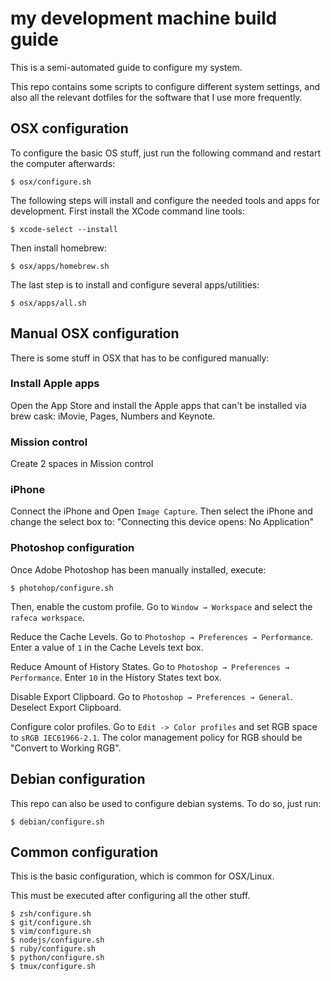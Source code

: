 # my development machine build guide

This is a semi-automated guide to configure my system.

This repo contains some scripts to configure different system settings, and also
all the relevant dotfiles for the software that I use more frequently.

## OSX configuration

To configure the basic OS stuff, just run the following command and restart
the computer afterwards:

    $ osx/configure.sh

The following steps will install and configure the needed tools and apps for
development. First install the XCode command line tools:

    $ xcode-select --install

Then install homebrew:

    $ osx/apps/homebrew.sh

The last step is to install and configure several apps/utilities:

    $ osx/apps/all.sh

## Manual OSX configuration

There is some stuff in OSX that has to be configured manually:

### Install Apple apps

Open the App Store and install the Apple apps that can't be installed via
brew cask: iMovie, Pages, Numbers and Keynote.

### Mission control

Create 2 spaces in Mission control

### iPhone

Connect the iPhone and Open `Image Capture`. Then select the iPhone and change
the select box to: "Connecting this device opens: No Application"

### Photoshop configuration

Once Adobe Photoshop has been manually installed, execute:

    $ photohop/configure.sh

Then, enable the custom profile. Go to `Window → Workspace` and select the `rafeca workspace`.

Reduce the Cache Levels. Go to `Photoshop → Preferences → Performance`. Enter a value of `1` in the Cache Levels text box.

Reduce Amount of History States. Go to `Photoshop → Preferences → Performance`. Enter `10` in the History States text box.

Disable Export Clipboard. Go to `Photoshop → Preferences → General`. Deselect Export Clipboard.

Configure color profiles. Go to `Edit -> Color profiles` and set RGB space to `sRGB IEC61966-2.1`. The color management policy for RGB should be "Convert to Working RGB".

## Debian configuration

This repo can also be used to configure debian systems. To do so, just run:

    $ debian/configure.sh

## Common configuration

This is the basic configuration, which is common for OSX/Linux.

This must be executed after configuring all the other stuff.

    $ zsh/configure.sh
    $ git/configure.sh
    $ vim/configure.sh
    $ nodejs/configure.sh
    $ ruby/configure.sh
    $ python/configure.sh
    $ tmux/configure.sh
